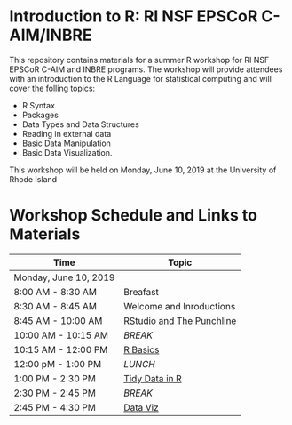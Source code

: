 # Introduction to R: RI NSF EPSCoR C-AIM/INBRE

This repository contains materials for a summer R workshop for RI NSF EPSCoR C-AIM and INBRE programs.  The workshop will provide attendees with an introduction to the R Language for statistical computing and will cover the folling topics:

- R Syntax
- Packages
- Data Types and Data Structures
- Reading in external data
- Basic Data Manipulation
- Basic Data Visualization.

This workshop will be held on Monday, June 10, 2019 at the University of Rhode Island

# Workshop Schedule and Links to Materials

|Time                       |Topic                                             | 
|---------------------------|--------------------------------------------------| 
|Monday, June 10, 2019      |                                                  |
|8:00 AM - 8:30 AM          |Breafast                                          |
|8:30 AM - 8:45 AM          |Welcome and Inroductions                          |
|8:45 AM - 10:00 AM         |[RStudio and The Punchline](lessons/01_rstudio.md)|
|10:00 AM - 10:15 AM        |*BREAK*                                           |
|10:15 AM - 12:00 PM        |[R Basics](lessons/02_r_basics.md)                |
|12:00 pM - 1:00 PM         |*LUNCH*                                           |
|1:00 PM - 2:30 PM          |[Tidy Data in R](lessons/03_tidy_data_in_r.md)    |
|2:30 PM - 2:45 PM          |*BREAK*                                           |
|2:45 PM - 4:30 PM          |[Data Viz](lessons/04_data_viz_with_ggplot2.md)   |
